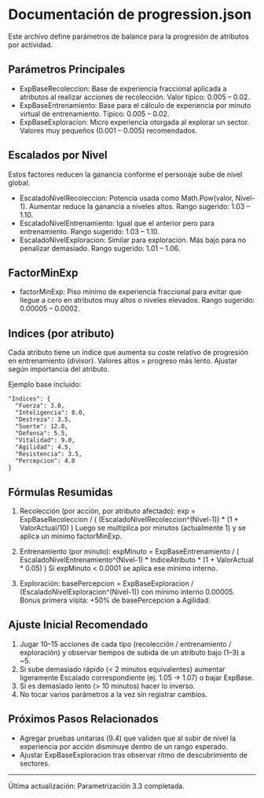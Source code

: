 # Documentación de progression.json

Este archivo define parámetros de balance para la progresión de atributos por actividad.

## Parámetros Principales
- ExpBaseRecoleccion: Base de experiencia fraccional aplicada a atributos al realizar acciones de recolección. Valor típico: 0.005 – 0.02.
- ExpBaseEntrenamiento: Base para el cálculo de experiencia por minuto virtual de entrenamiento. Típico: 0.005 – 0.02.
- ExpBaseExploracion: Micro experiencia otorgada al explorar un sector. Valores muy pequeños (0.001 – 0.005) recomendados.

## Escalados por Nivel
Estos factores reducen la ganancia conforme el personaje sube de nivel global.
- EscaladoNivelRecoleccion: Potencia usada como Math.Pow(valor, Nivel-1). Aumentar reduce la ganancia a niveles altos. Rango sugerido: 1.03 – 1.10.
- EscaladoNivelEntrenamiento: Igual que el anterior pero para entrenamiento. Rango sugerido: 1.03 – 1.10.
- EscaladoNivelExploracion: Similar para exploración. Más bajo para no penalizar demasiado. Rango sugerido: 1.01 – 1.06.

## FactorMinExp
- factorMinExp: Piso mínimo de experiencia fraccional para evitar que llegue a cero en atributos muy altos o niveles elevados. Rango sugerido: 0.00005 – 0.0002.

## Indices (por atributo)
Cada atributo tiene un índice que aumenta su coste relativo de progresión en entrenamiento (divisor). Valores altos = progreso más lento. Ajustar según importancia del atributo.

Ejemplo base incluido:
```
"Indices": {
  "Fuerza": 3.0,
  "Inteligencia": 8.0,
  "Destreza": 3.5,
  "Suerte": 12.0,
  "Defensa": 5.5,
  "Vitalidad": 9.0,
  "Agilidad": 4.5,
  "Resistencia": 3.5,
  "Percepcion": 4.0
}
```

## Fórmulas Resumidas
1. Recolección (por acción, por atributo afectado):
   exp = ExpBaseRecoleccion / ( (EscaladoNivelRecoleccion^(Nivel-1)) * (1 + ValorActual/10) )
   Luego se multiplica por minutos (actualmente 1) y se aplica un mínimo factorMinExp.

2. Entrenamiento (por minuto):
   expMinuto = ExpBaseEntrenamiento / ( EscaladoNivelEntrenamiento^(Nivel-1) * IndiceAtributo * (1 + ValorActual * 0.05) )
   Si expMinuto < 0.0001 se aplica ese mínimo interno.

3. Exploración:
   basePercepcion = ExpBaseExploracion / (EscaladoNivelExploracion^(Nivel-1)) con mínimo interno 0.00005.
   Bonus primera visita: +50% de basePercepcion a Agilidad.

## Ajuste Inicial Recomendado
1. Jugar 10–15 acciones de cada tipo (recolección / entrenamiento / exploración) y observar tiempos de subida de un atributo bajo (1–3) a ~5.
2. Si sube demasiado rápido (< 2 minutos equivalentes) aumentar ligeramente Escalado correspondiente (ej. 1.05 → 1.07) o bajar ExpBase.
3. Si es demasiado lento (> 10 minutos) hacer lo inverso.
4. No tocar varios parámetros a la vez sin registrar cambios.

## Próximos Pasos Relacionados
- Agregar pruebas unitarias (9.4) que validen que al subir de nivel la experiencia por acción disminuye dentro de un rango esperado.
- Ajustar ExpBaseExploracion tras observar ritmo de descubrimiento de sectores.

---
Última actualización: Parametrización 3.3 completada.
